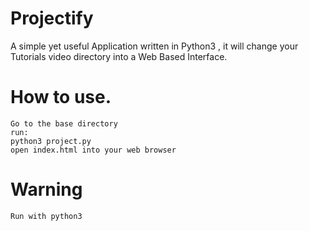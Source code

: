 # Projectify
A simple yet useful Application written in Python3 , it will change your Tutorials video directory into a Web Based Interface.  

# How to use.
    Go to the base directory
    run:
    python3 project.py
    open index.html into your web browser
    
# Warning
    Run with python3
    
